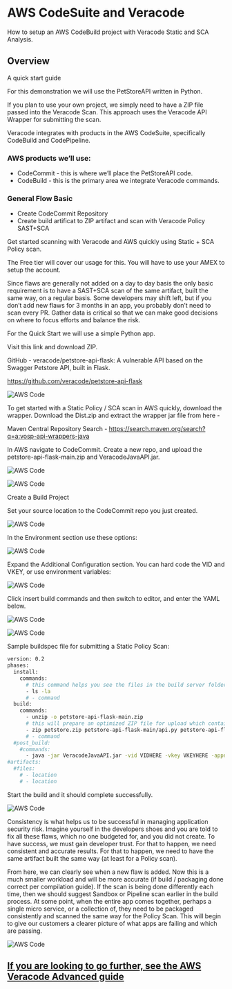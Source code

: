 # AWS CodeSuite and Veracode

How to setup an AWS CodeBuild project with Veracode Static and SCA Analysis.

## Overview
A quick start guide

For this demonstration we will use the PetStoreAPI written in Python.  

If you plan to use your own project, we simply need to have a ZIP file passed into the Veracode Scan.
This approach uses the Veracode API Wrapper for submitting the scan.  

Veracode integrates with products in the AWS CodeSuite, specifically CodeBuild and CodePipeline.

### AWS products we’ll use:

* CodeCommit - this is where we’ll place the PetStoreAPI code.
* CodeBuild - this is the primary area we integrate Veracode commands. 

### General Flow Basic
* Create CodeCommit Repository 
* Create build artificat to ZIP artifact and scan with Veracode Policy SAST+SCA


Get started scanning with Veracode and AWS quickly using Static + SCA Policy scan.

The Free tier will cover our usage for this.  You will have to use your AMEX to setup the account.  

  Since flaws are generally not added on a day to day basis the only basic requirement is to have a SAST+SCA scan of the same artifact, built the same way, on a regular basis.  Some developers may shift left, but if you don’t add new flaws for 3 months in an app, you probably don’t need to scan every PR. Gather data is critical so that we can make good decisions on where to focus efforts and balance the risk. 

For the Quick Start we will use a simple Python app.

Visit this link and download ZIP.

GitHub - veracode/petstore-api-flask: A vulnerable API based on the Swagger Petstore API, built in Flask. 

https://github.com/veracode/petstore-api-flask

![AWS Code](images/1-QuickStart.png)

To get started with a Static Policy / SCA scan in AWS quickly, download the wrapper. Download the Dist.zip and extract the wrapper jar file from here -

Maven Central Repository Search - https://search.maven.org/search?q=a:vosp-api-wrappers-java

In AWS navigate to CodeCommit.  Create a new repo, and upload the petstore-api-flask-main.zip and VeracodeJavaAPI.jar.

![AWS Code](images/2-QuickStart.png)

![AWS Code](images/3-QuickStart.png)

Create a Build Project

Set your source location to the CodeCommit repo you just created.

![AWS Code](images/4-QuickStart.png)

In the Environment section use these options:

![AWS Code](images/4-QuickStart.png)

Expand the Additional Configuration section.  You can hard code the VID and VKEY, or use environment variables:

![AWS Code](images/5-QuickStart.png)

Click insert build commands and then switch to editor, and enter the YAML below.

![AWS Code](images/6-QuickStart.png)

![AWS Code](images/7-QuickStart.png)

Sample buildspec file for submitting a Static Policy Scan:

```bash
version: 0.2
phases:
  install:
    commands:
      # this command helps you see the files in the build server folder, helps you to troubleshoot.
      - ls -la
      # - command
  build:
    commands:
      - unzip -o petstore-api-flask-main.zip
      # this will prepare an optimized ZIP file for upload which contains only the files we need.
      - zip petstore.zip petstore-api-flask-main/api.py petstore-api-flask-main/requirements.txt
      # - command
  #post_build:
    #commands:
      - java -jar VeracodeJavaAPI.jar -vid VIDHERE -vkey VKEYHERE -appname AWSCodeBuild-PetStoreAPI -action UploadAndScan -createprofile true -version $CODEBUILD_BUILD_ID -filepath petstore.zip
#artifacts:
  #files:
    # - location
    # - location
```

Start the build and it should complete successfully.

![AWS Code](images/8-QuickStart.png)

Consistency is what helps us to be successful in managing application security risk.  Imagine yourself in the developers shoes and you are told to fix all these flaws, which no one budgeted for, and you did not create.  To have success, we must gain developer trust. For that to happen, we need consistent and accurate results.  For that to happen, we need to have the same artifact built the same way (at least for a Policy scan). 

From here, we can clearly see when a new flaw is added.  Now this is a much smaller workload and will be more accurate (if build / packaging done correct per compilation guide).  If the scan is being done differently each time, then we should suggest Sandbox or Pipeline scan earlier in the build process.  At some point, when the entire app comes together, perhaps a single micro service, or a collection of, they need to be packaged consistently and scanned the same way for the Policy Scan.  This will begin to give our customers a clearer picture of what apps are failing and which are passing.

![AWS Code](images/9-QuickStart.png)


## [If you are looking to go further, see the AWS Veracode Advanced guide](/Advanced)